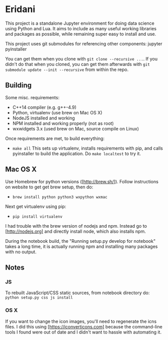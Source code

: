 # Eridani

This project is a standalone Jupyter environment for doing data science
using Python and Lua. It aims to include as many useful working libraries
and packages as possible, while remaining super easy to install and use.

This project uses git submodules for referencing other components:
    jupyter
    pyinstaller

You can get them when you clone with `git clone --recursive ...`. If you
didn't do that when you cloned, you can get them afterwards with
`git submodule update --init --recursive` from within the repo.

## Building

Some misc. requirements:
* C++14 compiler (e.g. g++-4.9)
* Python, virtualenv (use brew on Mac OS X)
* NodeJS installed and working
* NPM installed and working properly (not as root)
* wxwidgets 3.x (used brew on Mac, source compile on Linux)

Once requirements are met, to build everything:
* `make all`
This sets up virtualenv, installs requirements with pip, and calls
pyinstaller to build the application. Do `make localtest` to try it.

## Mac OS X

Use Homebrew for python versions ([http://brew.sh/]). Follow instructions on website to
get get brew setup, then do:

* `brew install python python3 wxpython wxmac`

Next get virtualenv using pip:

* `pip install virtualenv`

I had trouble with the brew version of nodejs and npm. Instead go to [http://nodejs.org]
and directly install node, which also installs npm.

During the notebook build, the "Running setup.py develop for notebook" takes a long time, it
is actually running npm and installing many packages with no output.

## Notes

### JS

To rebuilt JavaScript/CSS static sources, from notebook directory do:
`python setup.py css js install`

### OS X

If you want to change the icon images, you'll need to regenerate the icns files.
I did this using [https://iconverticons.com] because the command-line tools
I found were out of date and I didn't want to hassle with automating it.
